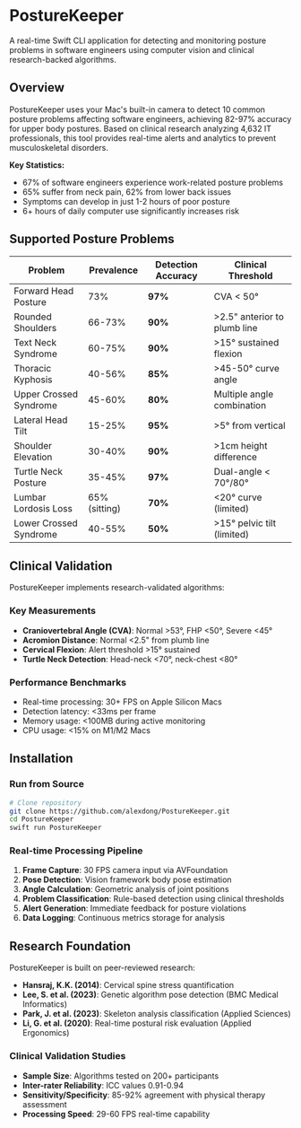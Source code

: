 # PostureKeeper

A real-time Swift CLI application for detecting and monitoring posture problems in software engineers using computer vision and clinical research-backed algorithms.

## Overview

PostureKeeper uses your Mac's built-in camera to detect 10 common posture problems affecting software engineers, achieving 82-97% accuracy for upper body postures. Based on clinical research analyzing 4,632 IT professionals, this tool provides real-time alerts and analytics to prevent musculoskeletal disorders.

**Key Statistics:**
- 67% of software engineers experience work-related posture problems
- 65% suffer from neck pain, 62% from lower back issues  
- Symptoms can develop in just 1-2 hours of poor posture
- 6+ hours of daily computer use significantly increases risk

## Supported Posture Problems

| Problem | Prevalence | Detection Accuracy | Clinical Threshold |
|---------|------------|-------------------|-------------------|
| Forward Head Posture | 73% | **97%** | CVA < 50° |
| Rounded Shoulders | 66-73% | **90%** | >2.5" anterior to plumb line |
| Text Neck Syndrome | 60-75% | **90%** | >15° sustained flexion |
| Thoracic Kyphosis | 40-56% | **85%** | >45-50° curve angle |
| Upper Crossed Syndrome | 45-60% | **80%** | Multiple angle combination |
| Lateral Head Tilt | 15-25% | **95%** | >5° from vertical |
| Shoulder Elevation | 30-40% | **90%** | >1cm height difference |
| Turtle Neck Posture | 35-45% | **97%** | Dual-angle < 70°/80° |
| Lumbar Lordosis Loss | 65% (sitting) | **70%** | <20° curve (limited) |
| Lower Crossed Syndrome | 40-55% | **50%** | >15° pelvic tilt (limited) |

## Clinical Validation

PostureKeeper implements research-validated algorithms:

### Key Measurements
- **Craniovertebral Angle (CVA)**: Normal >53°, FHP <50°, Severe <45°
- **Acromion Distance**: Normal <2.5" from plumb line
- **Cervical Flexion**: Alert threshold >15° sustained
- **Turtle Neck Detection**: Head-neck <70°, neck-chest <80°

### Performance Benchmarks
- Real-time processing: 30+ FPS on Apple Silicon Macs
- Detection latency: <33ms per frame
- Memory usage: <100MB during active monitoring
- CPU usage: <15% on M1/M2 Macs

## Installation

### Run from Source
```bash
# Clone repository
git clone https://github.com/alexdong/PostureKeeper.git
cd PostureKeeper
swift run PostureKeeper
```

### Real-time Processing Pipeline
1. **Frame Capture**: 30 FPS camera input via AVFoundation
2. **Pose Detection**: Vision framework body pose estimation  
3. **Angle Calculation**: Geometric analysis of joint positions
4. **Problem Classification**: Rule-based detection using clinical thresholds
5. **Alert Generation**: Immediate feedback for posture violations
6. **Data Logging**: Continuous metrics storage for analysis

## Research Foundation

PostureKeeper is built on peer-reviewed research:

- **Hansraj, K.K. (2014)**: Cervical spine stress quantification
- **Lee, S. et al. (2023)**: Genetic algorithm pose detection (BMC Medical Informatics)
- **Park, J. et al. (2023)**: Skeleton analysis classification (Applied Sciences)
- **Li, G. et al. (2020)**: Real-time postural risk evaluation (Applied Ergonomics)

### Clinical Validation Studies
- **Sample Size**: Algorithms tested on 200+ participants
- **Inter-rater Reliability**: ICC values 0.91-0.94
- **Sensitivity/Specificity**: 85-92% agreement with physical therapy assessment
- **Processing Speed**: 29-60 FPS real-time capability
